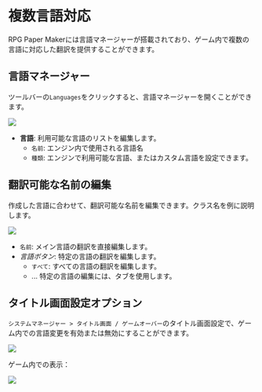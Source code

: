 # 複数言語対応

RPG Paper Makerには言語マネージャーが搭載されており、ゲーム内で複数の言語に対応した翻訳を提供することができます。

## 言語マネージャー

ツールバーの`Languages`をクリックすると、言語マネージャーを開くことができます。

![](../.gitbook/assets/languages-manager.png)

* **言語**: 利用可能な言語のリストを編集します。
  * `名前`: エンジン内で使用される言語名
  * `種類`: エンジンで利用可能な言語、またはカスタム言語を設定できます。

## 翻訳可能な名前の編集

作成した言語に合わせて、翻訳可能な名前を編集できます。クラス名を例に説明します。

![](../.gitbook/assets/edit-translatable-name.png)

* `名前`: メイン言語の翻訳を直接編集します。
* _言語ボタン_: 特定の言語の翻訳を編集します。
  * `すべて`: すべての言語の翻訳を編集します。
  * ... 特定の言語の編集には、タブを使用します。

## タイトル画面設定オプション

`システムマネージャー > タイトル画面 / ゲームオーバー`のタイトル画面設定で、ゲーム内での言語変更を有効または無効にすることができます。

![](../.gitbook/assets/languages-title-setting.png)

ゲーム内での表示：

![](../.gitbook/assets/render-languages.png)
